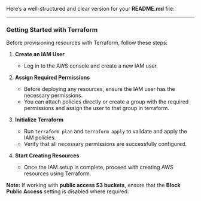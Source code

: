 Here’s a well-structured and clear version for your **README.md** file:  

---

### **Getting Started with Terraform**  

Before provisioning resources with Terraform, follow these steps:  

1. **Create an IAM User**  
   - Log in to the AWS console and create a new IAM user.  

2. **Assign Required Permissions**  
   - Before deploying any resources, ensure the IAM user has the necessary permissions.  
   - You can attach policies directly or create a group with the required permissions and assign the user to that group in terraform.  

3. **Initialize Terraform**  
   - Run `terraform plan` and `terraform apply` to validate and apply the IAM policies.  
   - Verify that all necessary permissions are successfully configured.  

4. **Start Creating Resources**  
   - Once the IAM setup is complete, proceed with creating AWS resources using Terraform.  

**Note:** If working with **public access S3 buckets**, ensure that the **Block Public Access** setting is disabled where required.